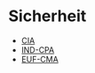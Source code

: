 # Sicherheit

* [CIA](/sicherheit/cia.md)
* [IND-CPA](/sicherheit/ind-cpa.md)
* [EUF-CMA](/sicherheit/euf-cma.md)
